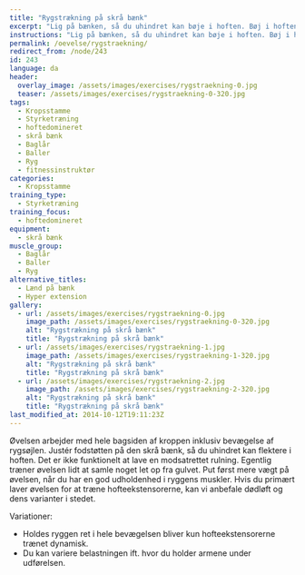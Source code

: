 ```yaml
---
title: "Rygstrækning på skrå bænk"
excerpt: "Lig på bænken, så du uhindret kan bøje i hoften. Bøj i hoften og hold igen indtil kroppen hænger næsten lodret ned. Bevæg dig tilbage til udgangspunktet. "
instructions: "Lig på bænken, så du uhindret kan bøje i hoften. Bøj i hoften og hold igen indtil kroppen hænger næsten lodret ned. Bevæg dig tilbage til udgangspunktet. "
permalink: /oevelse/rygstraekning/
redirect_from: /node/243
id: 243
language: da
header:
  overlay_image: /assets/images/exercises/rygstraekning-0.jpg
  teaser: /assets/images/exercises/rygstraekning-0-320.jpg
tags:
  - Kropsstamme
  - Styrketræning
  - hoftedomineret
  - skrå bænk
  - Baglår
  - Baller
  - Ryg
  - fitnessinstruktør
categories:
  - Kropsstamme
training_type: 
  - Styrketræning
training_focus: 
  - hoftedomineret
equipment:
  - skrå bænk
muscle_group:
  - Baglår
  - Baller
  - Ryg
alternative_titles:
  - Lænd på bænk
  - Hyper extension
gallery:
  - url: /assets/images/exercises/rygstraekning-0.jpg
    image_path: /assets/images/exercises/rygstraekning-0-320.jpg
    alt: "Rygstrækning på skrå bænk"
    title: "Rygstrækning på skrå bænk"
  - url: /assets/images/exercises/rygstraekning-1.jpg
    image_path: /assets/images/exercises/rygstraekning-1-320.jpg
    alt: "Rygstrækning på skrå bænk"
    title: "Rygstrækning på skrå bænk"
  - url: /assets/images/exercises/rygstraekning-2.jpg
    image_path: /assets/images/exercises/rygstraekning-2-320.jpg
    alt: "Rygstrækning på skrå bænk"
    title: "Rygstrækning på skrå bænk"
last_modified_at: 2014-10-12T19:11:23Z
---
```


Øvelsen arbejder med hele bagsiden af kroppen inklusiv bevægelse af rygsøjlen. Justér fodstøtten på den skrå bænk, så du uhindret kan flektere i hoften. Det er ikke funktionelt at lave en modsatrettet rulning. Egentlig træner øvelsen lidt at samle noget let op fra gulvet. Put først mere vægt på øvelsen, når du har en god udholdenhed i ryggens muskler. Hvis du primært laver øvelsen for at træne hofteekstensorerne, kan vi anbefale dødløft og dens varianter i stedet.

Variationer:

- Holdes ryggen ret i hele bevægelsen bliver kun hofteekstensorerne trænet dynamisk.
- Du kan variere belastningen ift. hvor du holder armene under udførelsen.
